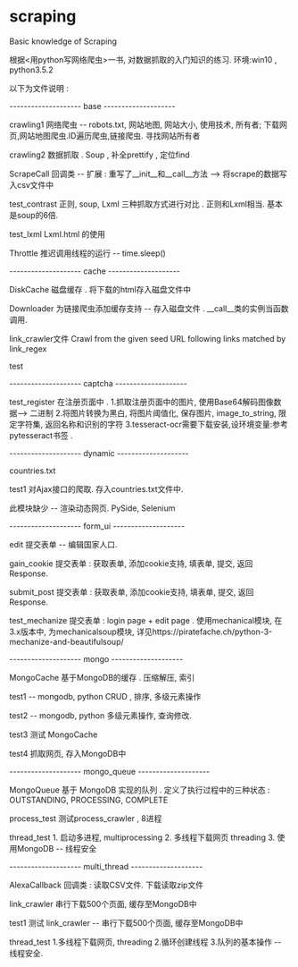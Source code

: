 # scraping
Basic knowledge of Scraping


根据<用python写网络爬虫>一书,  对数据抓取的入门知识的练习.
环境:win10 , python3.5.2


以下为文件说明 :

-------------------- base --------------------

crawling1           网络爬虫 -- robots.txt, 网站地图, 网站大小, 使用技术, 所有者; 下载网页,网站地图爬虫.ID遍历爬虫,链接爬虫. 寻找网站所有者

crawling2           数据抓取 . Soup , 补全prettify , 定位find

ScrapeCall          回调类 -- 扩展 : 重写了__init__和__call__方法 --> 将scrape的数据写入csv文件中

test_contrast       正则, soup, Lxml 三种抓取方式进行对比 . 正则和Lxml相当. 基本是soup的6倍.

test_lxml           Lxml.html 的使用

Throttle            推迟调用线程的运行 -- time.sleep()


-------------------- cache --------------------

DiskCache           磁盘缓存 . 将下载的html存入磁盘文件中

Downloader          为链接爬虫添加缓存支持 -- 存入磁盘文件 .   __call__类的实例当函数调用.

link_crawler文件    Crawl from the given seed URL following links matched by link_regex

test


-------------------- captcha --------------------

test_register       在注册页面中 . 1.抓取注册页面中的图片, 使用Base64解码图像数据--> 二进制   2.将图片转换为黑白, 将图片阈值化, 保存图片, image_to_string, 限定字符集, 返回名称和识别的字符   3.tesseract-ocr需要下载安装,设环境变量:参考pytesseract书签 .


-------------------- dynamic --------------------

countries.txt

test1               对Ajax接口的爬取. 存入countries.txt文件中.

此模块缺少 --  渲染动态网页. PySide, Selenium


-------------------- form_ui --------------------

edit                提交表单 -- 编辑国家人口.

gain_cookie         提交表单 :  获取表单, 添加cookie支持, 填表单, 提交, 返回Response.

submit_post         提交表单 :  获取表单, 添加cookie支持, 填表单, 提交, 返回Response.

test_mechanize      提交表单 :  login page + edit page . 使用mechanical模块, 在3.x版本中, 为mechanicalsoup模块, 详见https://piratefache.ch/python-3-mechanize-and-beautifulsoup/


-------------------- mongo --------------------

MongoCache          基于MongoDB的缓存 . 压缩解压, 索引

test1               -- mongodb, python CRUD , 排序, 多级元素操作

test2               -- mongodb, python 多级元素操作, 查询修改.

test3               测试 MongoCache

test4               抓取网页, 存入MongoDB中


-------------------- mongo_queue --------------------

MongoQueue          基于 MongoDB 实现的队列 . 定义了执行过程中的三种状态 : OUTSTANDING, PROCESSING, COMPLETE

process_test        测试process_crawler , 8进程

thread_test         1. 启动多进程, multiprocessing   2. 多线程下载网页 threading   3. 使用MongoDB -- 线程安全


-------------------- multi_thread --------------------

AlexaCallback       回调类 : 读取CSV文件.  下载读取zip文件

link_crawler        串行下载500个页面, 缓存至MongoDB中

test1               测试 link_crawler -- 串行下载500个页面, 缓存至MongoDB中

thread_test         1.多线程下载网页, threading  2.循环创建线程  3.队列的基本操作 -- 线程安全.
